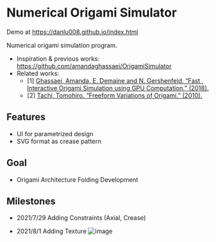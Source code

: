 # Numerical Origami Simulator
Demo at https://danlu008.github.io/index.html

Numerical origami simulation program.
- Inspiration & previous works: https://github.com/amandaghassaei/OrigamiSimulator
- Related works:
  - [1] [Ghassaei, Amanda, E. Demaine and N. Gershenfeld. “Fast , Interactive Origami Simulation using GPU Computation.” (2018).](https://www.semanticscholar.org/paper/Fast-%2C-Interactive-Origami-Simulation-using-GPU-Ghassaei-Demaine/3d23781cba3a48e576d22742575ac9da05c06b8e)
  - [2] [Tachi, Tomohiro. “Freeform Variations of Origami.” (2010).](https://www.semanticscholar.org/paper/Freeform-Variations-of-Origami-Tachi/63cce6287c10342a96c14cda288dd5300602fbc4)

## Features
- UI for parametrized design
- SVG format as crease pattern

## Goal
- Origami Architecture Folding Development

## Milestones

- 2021/7/29 Adding Constraints (Axial, Crease)

- 2021/8/1 Adding Texture
![image](Milestones/Milestone_Adding_Texture.gif)
